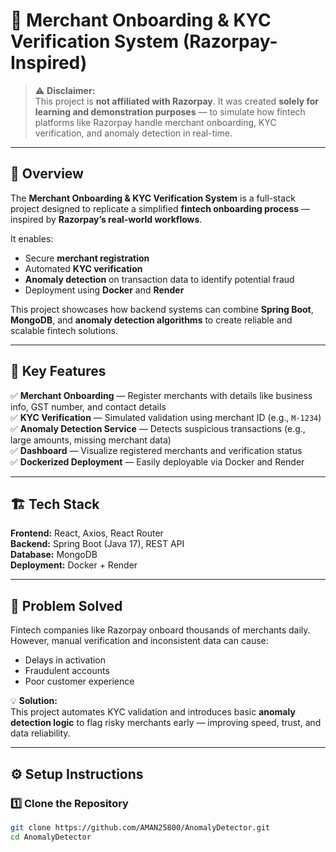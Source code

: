 # 🏦 Merchant Onboarding & KYC Verification System (Razorpay-Inspired)

> ⚠️ **Disclaimer:**  
> This project is **not affiliated with Razorpay**. It was created **solely for learning and demonstration purposes** — to simulate how fintech platforms like Razorpay handle merchant onboarding, KYC verification, and anomaly detection in real-time.

---

## 🚀 Overview

The **Merchant Onboarding & KYC Verification System** is a full-stack project designed to replicate a simplified **fintech onboarding process** — inspired by **Razorpay’s real-world workflows**.

It enables:
- Secure **merchant registration**  
- Automated **KYC verification**
- **Anomaly detection** on transaction data to identify potential fraud
- Deployment using **Docker** and **Render**

This project showcases how backend systems can combine **Spring Boot**, **MongoDB**, and **anomaly detection algorithms** to create reliable and scalable fintech solutions.

---

## 🧩 Key Features

✅ **Merchant Onboarding** — Register merchants with details like business info, GST number, and contact details  
✅ **KYC Verification** — Simulated validation using merchant ID (e.g., `M-1234`)  
✅ **Anomaly Detection Service** — Detects suspicious transactions (e.g., large amounts, missing merchant data)  
✅ **Dashboard** — Visualize registered merchants and verification status  
✅ **Dockerized Deployment** — Easily deployable via Docker and Render  

---

## 🏗️ Tech Stack

**Frontend:** React, Axios, React Router  
**Backend:** Spring Boot (Java 17), REST API  
**Database:** MongoDB  
**Deployment:** Docker + Render  

---

## 🧠 Problem Solved

Fintech companies like Razorpay onboard thousands of merchants daily.  
However, manual verification and inconsistent data can cause:
- Delays in activation  
- Fraudulent accounts  
- Poor customer experience  

💡 **Solution:**  
This project automates KYC validation and introduces basic **anomaly detection logic** to flag risky merchants early — improving speed, trust, and data reliability.

---

## ⚙️ Setup Instructions

### 1️⃣ Clone the Repository
```bash
git clone https://github.com/AMAN25800/AnomalyDetector.git
cd AnomalyDetector
